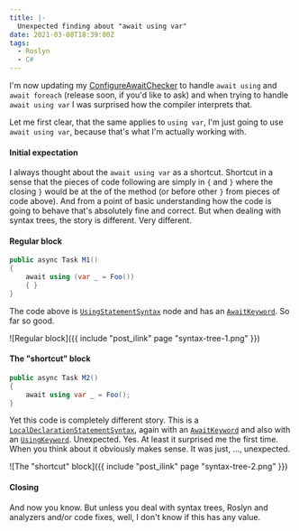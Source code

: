 ```yaml
---
title: |-
  Unexpected finding about "await using var"
date: 2021-03-08T18:39:00Z
tags:
  - Roslyn
  - C#
---
```

I'm now updating my [ConfigureAwaitChecker][1] to handle `await using` and `await foreach` (release soon, if you'd like to ask) and when trying to handle `await using var` I was surprised how the compiler interprets that.

<!-- excerpt -->

Let me first clear, that the same applies to `using var`, I'm just going to use `await using var`, because that's what I'm actually working with.

#### Initial expectation

I always thought about the `await using var` as a shortcut. Shortcut in a sense that the pieces of code following are simply in `{` and `}` where the closing `}` would be at the of the method (or before other `}` from pieces of code above). And from a point of basic understanding how the code is going to behave that's absolutely fine and correct. But when dealing with syntax trees, the story is different. Very different.

#### Regular block

```csharp
public async Task M1() 
{
	await using (var _ = Foo())
	{ }
}
```

The code above is [`UsingStatementSyntax`][2] node and has an [`AwaitKeyword`][3]. So far so good.

![Regular block]({{ include "post_ilink" page "syntax-tree-1.png" }})

#### The "shortcut" block

```csharp
public async Task M2() 
{
	await using var _ = Foo();
}
```

Yet this code is completely different story. This is a [`LocalDeclarationStatementSyntax`][4], again with an [`AwaitKeyword`][5] and also with an [`UsingKeyword`][6]. Unexpected. Yes. At least it surprised me the first time. When you think about it obviously makes sense. It was just, ..., unexpected.

![The "shortcut" block]({{ include "post_ilink" page "syntax-tree-2.png" }})

#### Closing

And now you know. But unless you deal with syntax trees, Roslyn and analyzers and/or code fixes, well, I don't know if this has any value.

[1]: https://github.com/cincuranet/ConfigureAwaitChecker
[2]: https://docs.microsoft.com/en-us/dotnet/api/microsoft.codeanalysis.csharp.syntax.usingstatementsyntax?view=roslyn-dotnet
[3]: https://docs.microsoft.com/en-us/dotnet/api/microsoft.codeanalysis.csharp.syntax.usingstatementsyntax.awaitkeyword?view=roslyn-dotnet#Microsoft_CodeAnalysis_CSharp_Syntax_UsingStatementSyntax_AwaitKeyword
[4]: https://docs.microsoft.com/en-us/dotnet/api/microsoft.codeanalysis.csharp.syntax.localdeclarationstatementsyntax?view=roslyn-dotnet
[5]: https://docs.microsoft.com/en-us/dotnet/api/microsoft.codeanalysis.csharp.syntax.localdeclarationstatementsyntax.awaitkeyword?view=roslyn-dotnet#Microsoft_CodeAnalysis_CSharp_Syntax_LocalDeclarationStatementSyntax_AwaitKeyword
[6]: https://docs.microsoft.com/en-us/dotnet/api/microsoft.codeanalysis.csharp.syntax.localdeclarationstatementsyntax.usingkeyword?view=roslyn-dotnet#Microsoft_CodeAnalysis_CSharp_Syntax_LocalDeclarationStatementSyntax_UsingKeyword
